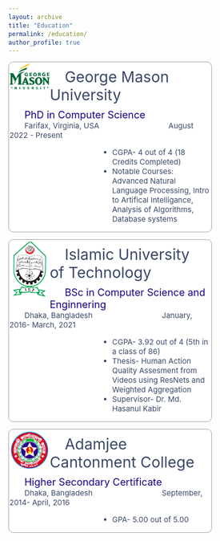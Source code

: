 ```yaml
---
layout: archive
title: "Education"
permalink: /education/
author_profile: true
---
```

<style>



.boxed {
  width: 80%;
  padding: 1px;
  background: white;
  border:solid 1px #9D9D9D;
  color: #394867;
  border-radius: 10px;
}
.title {
  font-size: 30px;
  padding: 10px;
  text-indent: 30px;
}
.semi-title {
  font-size: 20px;
  padding: 0px;
  text-indent: 30px;
  color: #150485
}
.semisemi-title {
  font-size: 15px;
  padding: 0px;
  text-indent: 30px;
 
}
.text {
  font-size: 15px;
  margin-left: 90px;
}
.tab {
        display: inline-block;
        margin-left: 130px;
    }
.tabcenter {
        display: inline-block;
        margin-left: 2px;
    }
img {
  border-radius: 10px;
}
</style>

<div class="boxed">

<img src='/images/George_Mason_University_logo.svg.png'  style="float: left;width:20%;">
<div class = "title">
    George Mason University
</div>

<div class = "semi-title">
    PhD in Computer Science                   
</div>
<div class = "semisemi-title">
  Farifax, Virginia, USA  <span class="tab"></span> August 2022 - Present                                              
</div>
<div class = "text">
  <ul class = "text">
    <li>
        CGPA- 4 out of 4 (18 Credits Completed)
    </li>
    <li>
        Notable Courses: Advanced Natural Language Processing, Intro to Artifical Intelligance, Analysis of Algorithms, Database systems
    </li>
  </ul>
</div>
</div>
<p></p>



<div class="boxed">

<img src='/images/iutlogopng.png'  style="float: left;width:20%;">
<div class = "title">
    Islamic University of Technology  
</div>

<div class = "semi-title">
    BSc in Computer Science and Enginnering                        
</div>
<div class = "semisemi-title">
    Dhaka, Bangladesh  <span class="tab"></span> January, 2016- March, 2021                                                         
</div>
<div class = "text">
  <ul class = "text">
    <li>
        CGPA- 3.92 out of 4 (5th in a class of 86)
    </li>
    <li>
        Thesis- Human Action Quality Assesment from Videos using ResNets and Weighted Aggregation
    </li>
    <li>
        Supervisor- Dr. Md. Hasanul Kabir
    </li>
  </ul>
</div>
</div>
<p></p>
<div class="boxed">

<img src='/images/Adamjee-Cantonment-College.jpg'  style="float: left;width:20%;">
<div class = "title">
    Adamjee Cantonment College
</div>
<div class = "semi-title">
    Higher Secondary Certificate                         
</div>
<div class = "semisemi-title">
    Dhaka, Bangladesh  <span class="tab"></span> September, 2014- April, 2016                                                         
</div>
<div class = "text">
  <ul class = "text">
    <li>
        GPA- 5.00 out of 5.00
    </li>
  </ul>
</div>

</div>



